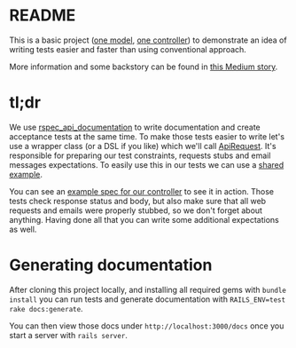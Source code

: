 # README

This is a basic project ([one model](/app/models/post.rb), [one controller](/app/controllers/posts_controller.rb)) to demonstrate an idea of writing tests easier and faster than using conventional approach.

More information and some backstory can be found in [this Medium story](https://blog.daftcode.pl/how-we-made-writing-tests-fun-and-easy-2d7e1fac6d16).

# tl;dr

We use [rspec_api_documentation](https://github.com/zipmark/rspec_api_documentation) to write documentation and create acceptance tests at the same time. To make those tests easier to write let's use a wrapper class (or a DSL if you like) which we'll call [ApiRequest](/lib/api_requests). It's responsible for preparing our test constraints, requests stubs and email messages expectations. To easily use this in our tests we can use a [shared example](/spec/support/shared_examples_for_api_requests.rb).

You can see an [example spec for our controller](/spec/acceptance/api/posts/create_spec.rb) to see it in action. Those tests check response status and body, but also make sure that all web requests and emails were properly stubbed, so we don't forget about anything. Having done all that you can write some additional expectations as well.

# Generating documentation

After cloning this project locally, and installing all required gems with `bundle install` you can run tests and generate documentation with `RAILS_ENV=test rake docs:generate`.

You can then view those docs under `http://localhost:3000/docs` once you start a server with `rails server`.
